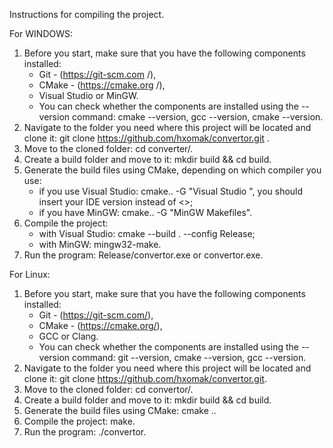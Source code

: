 Instructions for compiling the project.

For WINDOWS:
1) Before you start, make sure that you have the following components installed:
     - Git - (https://git-scm.com /),
     - CMake - (https://cmake.org /),
     - Visual Studio or MinGW.
     - You can check whether the components are installed using the --version command: cmake --version, gcc --version, cmake --version.
2) Navigate to the folder you need where this project will be located and clone it: git clone https://github.com/hxomak/convertor.git .
3) Move to the cloned folder: cd converter/.
4) Create a build folder and move to it: mkdir build && cd build.
5) Generate the build files using CMake, depending on which compiler you use:
    - if you use Visual Studio: cmake.. -G "Visual Studio <Visual Studio version>", you should insert your IDE version instead of <>;
    - if you have MinGW: cmake.. -G "MinGW Makefiles".
6) Compile the project:
    - with Visual Studio: cmake --build . --config Release;
    - with MinGW: mingw32-make.
7) Run the program: Release/convertor.exe or convertor.exe.

For Linux:
1) Before you start, make sure that you have the following components installed:
    - Git - (https://git-scm.com/),
    - CMake - (https://cmake.org/),
    - GCC or Clang.
    - You can check whether the components are installed using the --version command: git --version, cmake --version, gcc --version.
2) Navigate to the folder you need where this project will be located and clone it: git clone https://github.com/hxomak/convertor.git.
3) Move to the cloned folder: cd convertor/.
4) Create a build folder and move to it: mkdir build && cd build.
5) Generate the build files using CMake: cmake ..
6) Compile the project: make.
7) Run the program: ./convertor.
